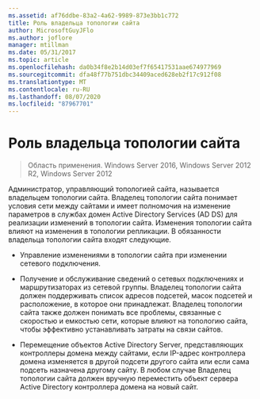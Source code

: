 ```yaml
---
ms.assetid: af76ddbe-83a2-4a62-9989-873e3bb1c772
title: Роль владельца топологии сайта
author: MicrosoftGuyJFlo
ms.author: joflore
manager: mtillman
ms.date: 05/31/2017
ms.topic: article
ms.openlocfilehash: da0b34f8e2b14d03ef7f65417531aae674977969
ms.sourcegitcommit: dfa48f77b751dbc34409aced628eb2f17c912f08
ms.translationtype: MT
ms.contentlocale: ru-RU
ms.lasthandoff: 08/07/2020
ms.locfileid: "87967701"
---
```

# <a name="site-topology-owner-role"></a>Роль владельца топологии сайта

>Область применения. Windows Server 2016, Windows Server 2012 R2, Windows Server 2012

Администратор, управляющий топологией сайта, называется владельцем топологии сайта. Владелец топологии сайта понимает условия сети между сайтами и имеет полномочия на изменение параметров в службах домен Active Directory Services (AD DS) для реализации изменений в топологии сайта. Изменения топологии сайта влияют на изменения в топологии репликации. В обязанности владельца топологии сайта входят следующие.

-   Управление изменениями в топологии сайта при изменении сетевого подключения.

-   Получение и обслуживание сведений о сетевых подключениях и маршрутизаторах из сетевой группы. Владелец топологии сайта должен поддерживать список адресов подсетей, масок подсетей и расположение, в которое они принадлежат. Владелец топологии сайта также должен понимать все проблемы, связанные с скоростью и емкостью сети, которые влияют на топологию сайта, чтобы эффективно устанавливать затраты на связи сайтов.

-   Перемещение объектов Active Directory Server, представляющих контроллеры домена между сайтами, если IP-адрес контроллера домена изменяется в другой подсети другого сайта или если сама подсеть назначена другому сайту. В любом случае Владелец топологии сайта должен вручную переместить объект сервера Active Directory контроллера домена на новый сайт.



